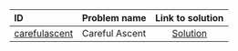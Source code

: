 | ID | Problem name | Link to solution |
|:---|:---|:---:|
| [carefulascent](https://open.kattis.com/problems/carefulascent) | Careful Ascent | [Solution](https://github.com/versenyi98/kattis-solutions/tree/main/solutions/carefulascent)|
